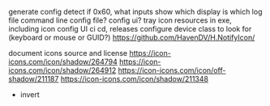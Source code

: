 generate config
detect if 0x60, what inputs
show which display is which
log file
command line config file? config ui?
tray icon
resources in exe, including icon
config UI
ci cd, releases
configure device class to look for (keyboard or mouse or GUID?)
https://github.com/HavenDV/H.NotifyIcon/


document icons source and license
https://icon-icons.com/icon/shadow/264794
https://icon-icons.com/icon/shadow/264912
https://icon-icons.com/icon/off-shadow/211187
https://icon-icons.com/icon/shadow/211348
+ invert
